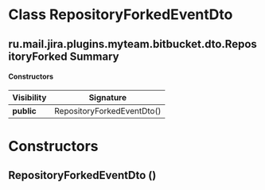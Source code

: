 Class RepositoryForkedEventDto
==============================
ru.mail.jira.plugins.myteam.bitbucket.dto.RepositoryForked
Summary
-------
#### Constructors
| Visibility | Signature                  |
| ---------- | -------------------------- |
| **public** | RepositoryForkedEventDto() |

Constructors
============
RepositoryForkedEventDto ()
---------------------------


